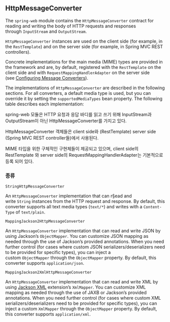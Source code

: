 ## HttpMessageConverter

The `spring-web` module contains the `HttpMessageConverter` contract for reading and writing the body of HTTP requests and responses through `InputStream` and `OutputStream`.

`HttpMessageConverter` instances are used on the client side (for example, in the `RestTemplate`) and on the server side (for example, in Spring MVC REST controllers).

Concrete implementations for the main media (MIME) types are provided in the framework and are, by default, registered with the `RestTemplate` on the client side and with `RequestMappingHandlerAdapter` on the server side (see [Configuring Message Converters](https://docs.spring.io/spring-framework/docs/current/reference/html/web.html#mvc-config-message-converters)).

The implementations of `HttpMessageConverter` are described in the following sections. For all converters, a default media type is used, but you can override it by setting the `supportedMediaTypes` bean property. The following table describes each implementation:

spring-web 모듈은 HTTP 요청과 응답 바디를 읽고 쓰기 위해 InputStream과 OutputStream이 아닌 HttpMessageConverter를 가지고 있다.

HttpMessageConverter 객체들은 client side와 (RestTemplate) server side (Spring MVC REST controller들)에서 사용된다.

MIME 타입을 위한 구체적인 구현체들이 제공되고 있으며, client side의 RestTemplate 와 server side의 RequestMappingHandlerAdapter는 기본적으로 등록 되어 있다.

### 종류

`StringHttpMessageConverter`

An `HttpMessageConverter` implementation that can r§ead and write `String` instances from the HTTP request and response. By default, this converter supports all text media types (`text/*`) and writes with a `Content-Type` of `text/plain`.

`MappingJackson2HttpMessageConverter`

An `HttpMessageConverter` implementation that can read and write JSON by using Jackson’s `ObjectMapper`. You can customize JSON mapping as needed through the use of Jackson’s provided annotations. When you need further control (for cases where custom JSON serializers/deserializers need to be provided for specific types), you can inject a custom `ObjectMapper` through the `ObjectMapper` property. By default, this converter supports `application/json`.

`MappingJackson2XmlHttpMessageConverter`

An `HttpMessageConverter` implementation that can read and write XML by using [Jackson XML](https://github.com/FasterXML/jackson-dataformat-xml) extension’s `XmlMapper`. You can customize XML mapping as needed through the use of JAXB or Jackson’s provided annotations. When you need further control (for cases where custom XML serializers/deserializers need to be provided for specific types), you can inject a custom `XmlMapper` through the `ObjectMapper` property. By default, this converter supports `application/xml`.
